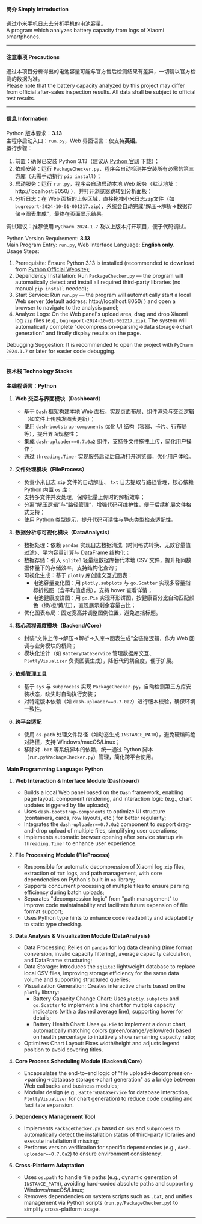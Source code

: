 #### 简介 Simply Introduction
通过小米手机日志去分析手机的电池容量。<br />
A program which analyzes battery capacity from logs of Xiaomi smartphones.
****
#### 注意事项 Precautions
通过本项目分析得出的电池容量可能与官方售后检测结果有差异，一切请以官方检测的数据为准。<br />
Please note that the battery capacity analyzed by this project may differ from official after-sales inspection results. All data shall be subject to official test results.
****
#### 信息 Information
Python 版本要求：**3.13**<br />
主程序启动入口：`run.py`，Web 界面语言：仅支持**英语**。<br />
运行步骤：<br />
1. 前置：确保已安装 Python 3.13（建议从 [Python 官网](https://www.python.org/) 下载）；<br />
2. 依赖安装：运行 `PackageChecker.py`，程序会自动检测并安装所有必需的第三方库（无需手动执行 `pip install`）；<br />
3. 启动服务：运行 `run.py`，程序会自动启动本地 Web 服务（默认地址：http://localhost:8050/ ），并打开浏览器跳转到分析面板；<br />
4. 分析日志：在 Web 面板的上传区域，直接拖拽小米日志`zip`文件（如 `bugreport-2024-10-01-001217.zip`），系统会自动完成“解压→解析→数据存储→图表生成”，最终在页面显示结果。<br />

调试建议：推荐使用 `PyCharm 2024.1.7` 及以上版本打开项目，便于代码调试。<br />

Python Version Requirement: **3.13**<br />
Main Program Entry: `run.py`, Web Interface Language: **English only**.<br />
Usage Steps:<br />
1. Prerequisite: Ensure Python 3.13 is installed (recommended to download from [Python Official Website](https://www.python.org/));<br />
2. Dependency Installation: Run `PackageChecker.py` — the program will automatically detect and install all required third-party libraries (no manual `pip install` needed);<br />
3. Start Service: Run `run.py` — the program will automatically start a local Web server (default address: http://localhost:8050/ ) and open a browser to navigate to the analysis panel;<br />
4. Analyze Logs: On the Web panel's upload area, drag and drop Xiaomi log `zip` files (e.g., `bugreport-2024-10-01-001217.zip`). The system will automatically complete "decompression→parsing→data storage→chart generation" and finally display results on the page.<br />

Debugging Suggestion: It is recommended to open the project with `PyCharm 2024.1.7` or later for easier code debugging.
****
#### 技术栈 Technology Stacks
**主编程语言：Python**

1. **Web 交互与界面模块（Dashboard）**
   - 基于 `Dash` 框架构建本地 Web 面板，实现页面布局、组件渲染与交互逻辑（如文件上传触发图表更新）；
   - 使用 `dash-bootstrap-components` 优化 UI 结构（容器、卡片、行布局等），提升界面规整性；
   - 集成 `dash-uploader==0.7.0a2` 组件，支持多文件拖拽上传，简化用户操作；
   - 通过 `threading.Timer` 实现服务启动后自动打开浏览器，优化用户体验。

2. **文件处理模块（FileProcess）**
   - 负责小米日志 `zip` 文件的自动解压、 `txt` 日志提取与路径管理，核心依赖 Python 内置 `os` 库；
   - 支持多文件并发处理，保障批量上传时的解析效率；
   - 分离“解压逻辑”与“路径管理”，增强代码可维护性，便于后续扩展文件格式支持；
   - 使用 Python 类型提示，提升代码可读性与静态类型检查适配性。

3. **数据分析与可视化模块（DataAnalysis）**
   - 数据处理：依赖 `pandas` 实现日志数据清洗（时间格式转换、无效容量值过滤）、平均容量计算与 DataFrame 结构化；
   - 数据存储：引入 `sqlite3` 轻量级数据库替代本地 CSV 文件，提升相同数据体量下的存储效率，支持结构化查询；
   - 可视化生成：基于 `plotly` 库创建交互式图表：
     - 电池容量变化图：用 `plotly.subplots` 与 `go.Scatter` 实现多容量指标折线图（含平均值虚线），支持 hover 查看详情；
     - 电池健康度饼图：用 `go.Pie` 实现环形饼图，按健康百分比自动匹配颜色（绿/橙/黄/红），直观展示剩余容量占比；
   - 优化图表布局：固定宽高并调整图例位置，避免遮挡标题。

4. **核心流程调度模块（Backend/Core）**
   - 封装“文件上传->解压->解析->入库->图表生成”全链路逻辑，作为 Web 回调与业务模块的桥梁；
   - 模块化设计（如 `BatteryDataService` 管理数据库交互、`PlotlyVisualizer` 负责图表生成），降低代码耦合度，便于扩展。

5. **依赖管理工具**
   - 基于 `sys` 与 `subprocess` 实现 `PackageChecker.py`，自动检测第三方库安装状态，缺失时自动执行安装；
   - 对特定版本依赖（如 `dash-uploader==0.7.0a2`）进行版本校验，确保环境一致性。

6. **跨平台适配**
   - 使用 `os.path` 处理文件路径（如动态生成 `INSTANCE_PATH`），避免硬编码绝对路径，支持 Windows/macOS/Linux；
   - 移除对 `.bat` 等系统脚本的依赖，统一通过 Python 脚本（`run.py`/`PackageChecker.py`）管理，简化跨平台使用。


**Main Programming Language: Python**

1. **Web Interaction & Interface Module (Dashboard)**
   - Builds a local Web panel based on the `Dash` framework, enabling page layout, component rendering, and interaction logic (e.g., chart updates triggered by file uploads);
   - Uses `dash-bootstrap-components` to optimize UI structure (containers, cards, row layouts, etc.) for better regularity;
   - Integrates the `dash-uploader==0.7.0a2` component to support drag-and-drop upload of multiple files, simplifying user operations;
   - Implements automatic browser opening after service startup via `threading.Timer` to enhance user experience.

2. **File Processing Module (FileProcess)**
   - Responsible for automatic decompression of Xiaomi log `zip` files, extraction of `txt` logs, and path management, with core dependencies on Python's built-in `os` library;
   - Supports concurrent processing of multiple files to ensure parsing efficiency during batch uploads;
   - Separates "decompression logic" from "path management" to improve code maintainability and facilitate future expansion of file format support;
   - Uses Python type hints to enhance code readability and adaptability to static type checking.

3. **Data Analysis & Visualization Module (DataAnalysis)**
   - Data Processing: Relies on `pandas` for log data cleaning (time format conversion, invalid capacity filtering), average capacity calculation, and DataFrame structuring;
   - Data Storage: Introduces the `sqlite3` lightweight database to replace local CSV files, improving storage efficiency for the same data volume and supporting structured queries;
   - Visualization Generation: Creates interactive charts based on the `plotly` library:
     - Battery Capacity Change Chart: Uses `plotly.subplots` and `go.Scatter` to implement a line chart for multiple capacity indicators (with a dashed average line), supporting hover for details;
     - Battery Health Chart: Uses `go.Pie` to implement a donut chart, automatically matching colors (green/orange/yellow/red) based on health percentage to intuitively show remaining capacity ratio;
   - Optimizes Chart Layout: Fixes width/height and adjusts legend position to avoid covering titles.

4. **Core Process Scheduling Module (Backend/Core)**
   - Encapsulates the end-to-end logic of "file upload->decompression->parsing->database storage->chart generation" as a bridge between Web callbacks and business modules;
   - Modular design (e.g., `BatteryDataService` for database interaction, `PlotlyVisualizer` for chart generation) to reduce code coupling and facilitate expansion.

5. **Dependency Management Tool**
   - Implements `PackageChecker.py` based on `sys` and `subprocess` to automatically detect the installation status of third-party libraries and execute installation if missing;
   - Performs version verification for specific dependencies (e.g., `dash-uploader==0.7.0a2`) to ensure environment consistency.

6. **Cross-Platform Adaptation**
   - Uses `os.path` to handle file paths (e.g., dynamic generation of `INSTANCE_PATH`), avoiding hard-coded absolute paths and supporting Windows/macOS/Linux;
   - Removes dependencies on system scripts such as `.bat`, and unifies management via Python scripts (`run.py`/`PackageChecker.py`) to simplify cross-platform usage.
****